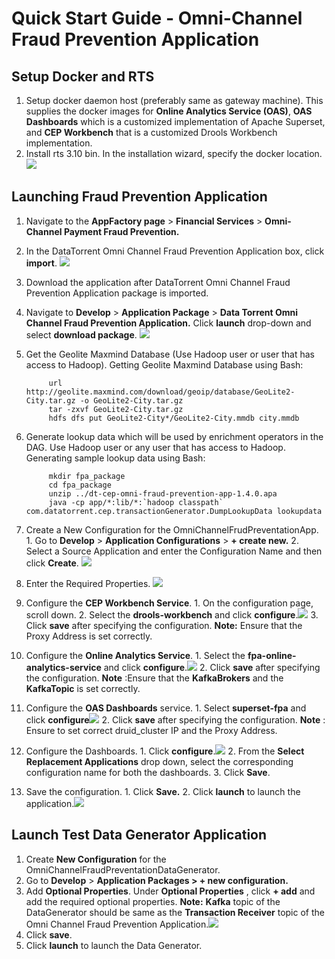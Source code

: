 # Quick Start Guide - Omni-Channel Fraud Prevention Application

## Setup Docker and RTS

1. Setup docker daemon host (preferably same as gateway machine). This supplies the docker images for **Online Analytics Service (OAS)**, **OAS Dashboards** which is a customized implementation of Apache Superset, and **CEP Workbench** that is a customized Drools Workbench implementation.
2. Install rts 3.10 bin. In the installation wizard, specify the docker location.
![](images/applications/quickstart_launch/dockerlocation.png)

## Launching Fraud Prevention Application

1. Navigate to the **AppFactory page** > **Financial Services** > **Omni-Channel Payment Fraud Prevention.**
2. In the DataTorrent Omni Channel Fraud Prevention Application box, click **import**. ![](images/applications/quickstart_launch/import.png)
3. Download the application after DataTorrent Omni Channel Fraud Prevention Application package is imported.
4. Navigate to **Develop** > **Application Package** > **Data Torrent Omni Channel Fraud Prevention Application.** Click **launch** drop-down and select **download package**. ![](images/applications/quickstart_launch/downloadpackage.png)
5. Get the Geolite Maxmind Database (Use Hadoop user or user that has access to Hadoop). 
            Getting Geolite Maxmind Database using Bash: 
            
            url http://geolite.maxmind.com/download/geoip/database/GeoLite2-City.tar.gz -o GeoLite2-City.tar.gz
            tar -zxvf GeoLite2-City.tar.gz 
            hdfs dfs put GeoLite2-City*/GeoLite2-City.mmdb city.mmdb
            
6. Generate lookup data which will be used by enrichment operators in the DAG. Use Hadoop user or any user that has access to Hadoop.
            Generating sample lookup data using Bash: 
      
            mkdir fpa_package
            cd fpa_package
            unzip ../dt-cep-omni-fraud-prevention-app-1.4.0.apa 
            java -cp app/*:lib/*:`hadoop classpath` com.datatorrent.cep.transactionGenerator.DumpLookupData lookupdata
                  
7. Create a New Configuration for the OmniChannelFrudPreventationApp.
            1. Go to **Develop** > **Application Configurations** > **+ create new.**
            2. Select a Source Application and enter the Configuration Name and then click **Create**. ![](images/applications/quickstart_launch/newappconfig.png)
8. Enter the Required Properties. ![](images/applications/quickstart_launch/requiredpropertiesfpa.png)
9. Configure the **CEP Workbench Service**.
            1. On the configuration page, scroll down.
            2. Select the **drools-workbench** and click **configure**.![](images/applications/quickstart_launch/configservicefpa1.png)
            3. Click **save** after specifying the configuration. **Note:** Ensure that the Proxy Address is set correctly.
10. Configure the **Online Analytics Service**.
            1. Select the **fpa-online-analytics-service** and click **configure**.![](images/applications/quickstart_launch/configservicefpa2.png)
            2. Click **save** after specifying the configuration. **Note** :Ensure that the **KafkaBrokers** and the **KafkaTopic** is set correctly.
11. Configure the **OAS Dashboards** service.
            1. Select **superset-fpa** and click **configure**![](images/applications/quickstart_launch/configservicefpa3.png)
            2. Click **save** after specifying the configuration. **Note** : Ensure to set correct druid\_cluster IP and the Proxy Address.
12. Configure the Dashboards.
            1. Click **configure**.![](images/applications/quickstart_launch/configpackagedashboardfpa.png)
            2. From the **Select Replacement Applications** drop down, select the corresponding configuration name for both the dashboards.
            3. Click **Save**.
13. Save the configuration.
            1. Click **Save.**
            2. Click **launch** to launch the application.![](images/applications/quickstart_launch/launchfpa.png)
      
## Launch Test Data Generator Application

1. Create **New Configuration** for the OmniChannelFraudPreventationDataGenerator.
2. Go to **Develop** > **Application Packages > + new configuration.**
3. Add **Optional Properties**. Under **Optional Properties** , click  **+ add** and add the required optional properties. **Note:** **Kafka** topic of the DataGenerator should be same as the **Transaction Receiver** topic of the Omni Channel Fraud Prevention Application.![](images/applications/quickstart_launch/launchgenerator.png)
4. Click **save**.
5. Click **launch** to launch the Data Generator. 
